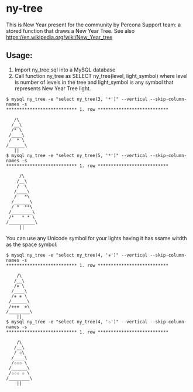 # ny-tree
This is New Year present for the community by Percona Support team: a stored function that draws a New Year Tree. See also https://en.wikipedia.org/wiki/New_Year_tree

## Usage:

1. Import ny_tree.sql into a MySQL database
2. Call function ny_tree as SELECT ny_tree(level, light_symbol) where level is number of levels in the tree and light_symbol is any symbol that represents New Year Tree light.

```
$ mysql ny_tree -e "select ny_tree(3, '*')" --vertical --skip-column-names -s
*************************** 1. row ***************************

   /\
  /__\
  /* \
 /____\
 /  * \
/______\
   ||
$ mysql ny_tree -e "select ny_tree(5, '*')" --vertical --skip-column-names -s
*************************** 1. row ***************************

     /\
    /__\
    /  \
   /____\
   /   *\
  /______\
  / *  **\
 /________\
 /*   * * \
/__________\
     ||
```

You can use any Unicode symbol for your lights having it has ssame witdth as the space symbol:

```
$ mysql ny_tree -e "select ny_tree(4, '✵')" --vertical --skip-column-names -s
*************************** 1. row ***************************

    /\
   /__\
   /✵ \
  /____\
  /✵ ✵ \
 /______\
 /✵✵✵  ✵\
/________\
    ||
$ mysql ny_tree -e "select ny_tree(4, '✩')" --vertical --skip-column-names -s
*************************** 1. row ***************************

    /\
   /__\
   / ✩\
  /____\
  /✩✩✩ \
 /______\
 /✩✩✩ ✩ \
/________\
    ||
```

